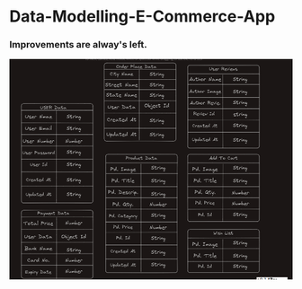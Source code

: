 # Data-Modelling-E-Commerce-App

### Improvements are alway's left.

![E-Commerce-Data-Model](./assets/images/Data-Model.png)
